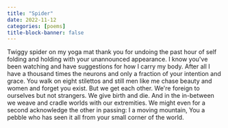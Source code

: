 ```yaml
---
title: "Spider"
date: 2022-11-12
categories: [poems]
title-block-banner: false
---
```

Twiggy spider
on my yoga mat
thank you for undoing
the past hour
of self folding
and holding with your
unannounced appearance.
I know
you've been watching
and have suggestions
for how
I carry my body.
After all I have
a thousand times
the neurons and only
a fraction
of your intention
and grace.
You walk on eight
stilettos and still
men like me
chase beauty
and women
and forget
you exist.
But we get each other.
We're foreign
to  ourselves
but not strangers.
We give
birth
and die.
And in
the in-between
we weave
and cradle
worlds
with our extremities.
We might even
for a second
acknowledge
the other
in passing:
I a moving
mountain,
You a pebble
who has seen
it all
from your
small corner
of the world.
